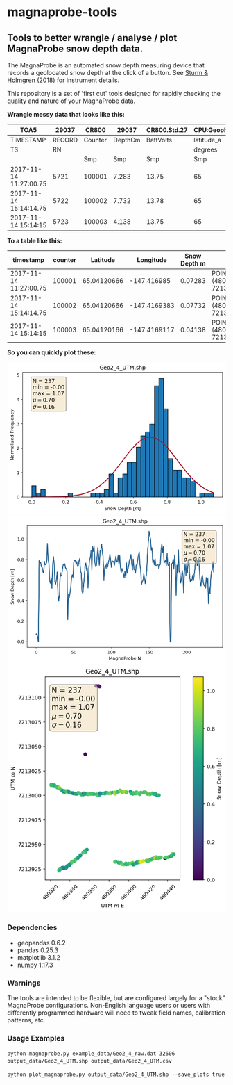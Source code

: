 # magnaprobe-tools
## Tools to better wrangle / analyse / plot MagnaProbe snow depth data.

The MagnaProbe is an automated snow depth measuring device that records a geolocated snow depth at the click of a button. See [Sturm & Holmgren (2018)](https://doi.org/10.1029/2018WR023559) for instrument details.

This repository is a set of 'first cut' tools designed for rapidly checking the quality and nature of your MagnaProbe data. 

**Wrangle messy data that looks like this:**

| TOA5 | 29037 | CR800 | 29037 | CR800.Std.27 | CPU:Geophys2_GPSProbe.CR8 | 60528 | OperatorView |  |  |  |  |  |  |  |  |  |  |  |  |  |  |
|------------------------|--------|---------|---------|--------------|---------------------------|------------|--------------|-------------|-------------|-----------------|------|-----------|------------|---------------|----------------|-------|------------|-----------|---------|---------|--------------|
| TIMESTAMP | RECORD | Counter | DepthCm | BattVolts | latitude_a | latitude_b | Longitude_a | Longitude_b | fix_quality | nmbr_satellites | HDOP | altitudeB | DepthVolts | LatitudeDDDDD | LongitudeDDDDD | month | dayofmonth | hourofday | minutes | seconds | microseconds |
| TS | RN |  |  |  | degrees | minutes | degrees | minutes | unitless |  |  |  |  |  |  |  |  |  |  |  |  |
|  |  | Smp | Smp | Smp | Smp | Smp | Smp | Smp | Smp | Smp | Smp | Smp | Smp | Smp | Smp | Smp | Smp | Smp | Smp | Smp | Smp |
| 2017-11-14 11:27:00.75 | 5721 | 100001 | 7.283 | 13.75 | 65 | 2.4724 | -147 | -25.0191 | 1 | 5 | 1.7 | 723.9 | 0.48 | 0.04120666 | -0.416985 | 11 | 14 | 11 | 27 | 0 | 750000 |
| 2017-11-14 15:14:14.75 | 5722 | 100002 | 7.732 | 13.78 | 65 | 2.4724 | -147 | -25.0163 | 1 | 5 | 1.7 | 723.1 | 0.51 | 0.04120666 | -0.4169383 | 11 | 14 | 15 | 14 | 14 | 750000 |
| 2017-11-14 15:14:15 | 5723 | 100003 | 4.138 | 13.75 | 65 | 2.4721 | -147 | -25.0147 | 1 | 9 | 0.9 | 729.4 | 0.28 | 0.04120166 | -0.4169117 | 11 | 14 | 15 | 14 | 15 | 0 |


**To a table like this:**

| timestamp | counter | Latitude | Longitude | Snow Depth m | geometry |
|------------------------|---------|-------------|--------------|--------------|---------------------------------------------|
| 2017-11-14 11:27:00.75 | 100001 | 65.04120666 | -147.416985 | 0.07283 | POINT (480366.7874728901 7213111.766199158) |
| 2017-11-14 15:14:14.75 | 100002 | 65.04120666 | -147.4169383 | 0.07732 | POINT (480368.9862584753 7213111.751691903) |
| 2017-11-14 15:14:15 | 100003 | 65.04120166 | -147.4169117 | 0.04138 | POINT (480370.2349955766 7213111.186195726) |


**So you can quickly plot these:**

![Geo24hist](output_data/Geo2_4_UTM_histogram.png)
![Geo24line](output_data/Geo2_4_UTM_line_plot.png)
![Geo24map](output_data/Geo2_4_UTM_depth_map.png)


### Dependencies
* geopandas 0.6.2
* pandas 0.25.3
* matplotlib 3.1.2
* numpy 1.17.3

### Warnings
The tools are intended to be flexible, but are configured largely for a "stock" MagnaProbe configurations. Non-English language users or users with differently programmed hardware will need to tweak field names, calibration patterns, etc.

### Usage Examples

``python magnaprobe.py example_data/Geo2_4_raw.dat 32606 output_data/Geo2_4_UTM.shp output_data/Geo2_4_UTM.csv``

``python plot_magnaprobe.py output_data/Geo2_4_UTM.shp --save_plots true``
